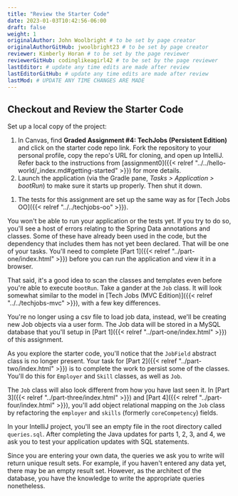 ```yaml
---
title: "Review the Starter Code"
date: 2023-01-03T10:42:56-06:00
draft: false
weight: 1
originalAuthor: John Woolbright # to be set by page creator
originalAuthorGitHub: jwoolbright23 # to be set by page creator
reviewer: Kimberly Horan # to be set by the page reviewer
reviewerGitHub: codinglikeagirl42 # to be set by the page reviewer
lastEditor: # update any time edits are made after review
lastEditorGitHub: # update any time edits are made after review
lastMod: # UPDATE ANY TIME CHANGES ARE MADE
---
```


[](../../hello-world/_index.md#getting-started)
## Checkout and Review the Starter Code

Set up a local copy of the project:

1. In Canvas, find **Graded Assignment #4: TechJobs (Persistent Edition)** and click on the starter code repo link. Fork the repository to your personal profile, copy the repo's URL for cloning, and open up IntelliJ. Refer back to the instructions from [assignment0]({{< relref "../../hello-world/_index.md#getting-started" >}}) for more details.
1. Launch the application (via the Gradle pane, *Tasks > Application > bootRun*) to make sure it starts up properly. Then shut it down.
<!-- TODO: Link below will need to be updated once assignment 2 is in the book -->
1. The tests for this assignment are set up the same way as for [Tech Jobs OO]({{< relref "../../techjobs-oo" >}}).

You won't be able to run your application or the tests yet. If you try to do so, you'll see a host of errors relating to the
Spring Data annotations and classes. Some of these have already been used in the code, but the dependency that includes them has not yet been declared. That will be one of your tasks. You'll need to complete [Part 1]({{< relref "../part-one/index.html" >}}) before you can run the application and view it in a browser.

That said, it's a good idea to scan the classes and templates even before you're able to execute
`bootRun`. Take a gander at the `Job` class. It will look somewhat similar to the model in [Tech Jobs (MVC Edition)]({{< relref "../../techjobs-mvc" >}}), with a few key differences.

You're no longer using a csv file to load job data, instead, we'll be creating new Job objects via a
user form. The Job data will be stored in a MySQL database that you'll setup in [Part 1]({{< relref "../part-one/index.html" >}}) of this assignment.

As you explore
the starter code, you'll notice that the `JobField` abstract class is no longer present. Your task for
[Part 2]({{< relref "../part-two/index.html" >}}) is to complete the work to persist some of the classes.
You'll do this for `Employer` and `Skill` classes, as well as `Job`.

The `Job` class will also look different from how you have last seen it. In [Part 3]({{< relref "../part-three/index.html" >}}) and [Part 4]({{< relref "../part-four/index.html" >}}), you'll add object relational mapping on the `Job` class by refactoring the `employer` and `skills` (formerly `coreCompetency`)
fields.

In your IntelliJ project, you'll see an empty file in the root directory called `queries.sql`. After completing the
Java updates for parts 1, 2, 3, and 4, we ask you to test your application updates with SQL statements.

Since you are entering your own data, the queries we ask you to write will return unique result sets. For example, if you haven't entered
any data yet, there may be an empty result set. However, as the architect of the database, you have the knowledge to write the
appropriate queries nonetheless.

